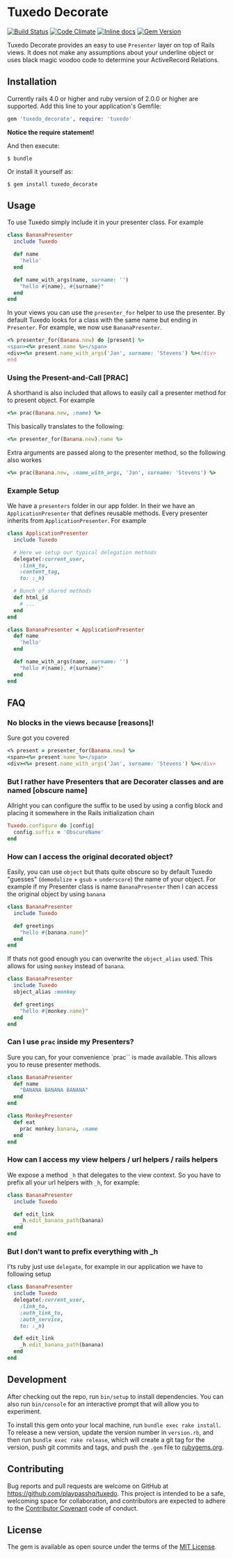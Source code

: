 # Tuxedo Decorate
[![Build Status](https://travis-ci.org/playpasshq/tuxedo.svg)](https://travis-ci.org/playpasshq/tuxedo)
[![Code Climate](https://codeclimate.com/github/playpasshq/tuxedo/badges/gpa.svg)](https://codeclimate.com/github/playpasshq/tuxedo)
[![Inline docs](http://inch-ci.org/github/playpasshq/tuxedo.png)](http://inch-ci.org/github/playpasshq/tuxedo)
[![Gem Version](https://badge.fury.io/rb/tuxedo_decorate.svg)](https://badge.fury.io/rb/tuxedo_decorate)

Tuxedo Decorate provides an easy to use `Presenter` layer on top of Rails views.
It does not make any assumptions about your underline object or uses black
magic voodoo code to determine your ActiveRecord Relations.

## Installation

Currently rails 4.0 or higher and ruby version of 2.0.0 or higher are supported.
Add this line to your application's Gemfile:

```ruby
gem 'tuxedo_decorate', require: 'tuxedo'
```

**Notice the require statement!**

And then execute:

    $ bundle

Or install it yourself as:

    $ gem install tuxedo_decorate

## Usage

To use Tuxedo simply include it in your presenter class. For example

```ruby
class BananaPresenter
  include Tuxedo

  def name
    'hello'
  end

  def name_with_args(name, surname: '')
    "hello #{name}, #{surname}"
  end
end
```

In your views you can use the `presenter_for` helper to use the presenter.
By default Tuxedo looks for a class with the same name but ending in `Presenter`.
For example, we now use `BananaPresenter`.

```ruby
<% presenter_for(Banana.new) do |present| %>
<span><%= present.name %></span>
<div><%= present.name_with_args('Jan', surname: 'Stevens') %></div>
end
```

### Using the Present-and-Call [PRAC]
A shorthand is also included that allows to easily call a presenter method
for to present object. For example

```ruby
<%= prac(Banana.new, :name) %>
```

This basically translates to the following:

```ruby
<%= presenter_for(Banana.new).name %>
```

Extra arguments are passed along to the presenter method, so the following
also workes

```ruby
<%= prac(Banana.new, :name_with_args, 'Jan', surname: 'Stevens') %>
```

### Example Setup
We have a `presenters` folder in our app folder. In their we have an `ApplicationPresenter`
that defines reusable methods. Every presenter inherits from `ApplicationPresenter`.
For example

```ruby
class ApplicationPresenter
  include Tuxedo

  # Here we setup our typical delegation methods
  delegate(:current_user,
    :link_to,
    :content_tag,
    to: :_h)

  # Bunch of shared methods
  def html_id
    # ...
  end
end

class BananaPresenter < ApplicationPresenter
  def name
    'hello'
  end

  def name_with_args(name, surname: '')
    "hello #{name}, #{surname}"
  end
end
```

## FAQ

### No blocks in the views because [reasons]!
Sure got you covered

```ruby
<% present = presenter_for(Banana.new) %>
<span><%= present.name %></span>
<div><%= present.name_with_args('Jan', surname: 'Stevens') %></div>
```

### But I rather have Presenters that are Decorater classes and are named [obscure name]
Allright you can configure the suffix to be used by using a config block and placing it
somewhere in the Rails initialization chain

```ruby
Tuxedo.configure do |config|
  config.suffix = 'ObscureName'
end
```

### How can I access the original decorated object?
Easily, you can use `object` but thats quite obscure so by default Tuxedo "guesses" (`demodulize` + `gsub` + `underscore`)
the name of your object. For example if my Presenter class is name `BananaPresenter` then
I can access the original object by using `banana`

```ruby
class BananaPresenter
  include Tuxedo

  def greetings
    "hello #{banana.name}"
  end
end
```

If thats not good enough you can overwrite the `object_alias` used. This allows for
using `monkey` instead of `banana`.

```ruby
class BananaPresenter
  include Tuxedo
  object_alias :monkey

  def greetings
    "hello #{monkey.name}"
  end
end
```

### Can I use `prac` inside my Presenters?
Sure you can, for your convenience `prac`` is made available. This allows you to reuse
presenter methods.

```ruby
class BananaPresenter
  def name
    "BANANA BANANA BANANA"
  end
end

class MonkeyPresenter
  def eat
    prac monkey.banana, :name
  end
end
```

### How can I access my view helpers / url helpers / rails helpers
We expose a method `_h` that delegates to the view context. So you have to prefix
all your url helpers with `_h`, for example:

```ruby
class BananaPresenter
  include Tuxedo

  def edit_link
    _h.edit_banana_path(banana)
  end
end
```

### But I don't want to prefix everything with _h
I'ts ruby just use `delegate`, for example in our application we have to following setup

```ruby
class BananaPresenter
  include Tuxedo
  delegate(:current_user,
    :link_to,
    :auth_link_to,
    :auth_service,
    to: :_h)

  def edit_link
    _h.edit_banana_path(banana)
  end
end
```

## Development

After checking out the repo, run `bin/setup` to install dependencies. You can also run `bin/console` for an interactive prompt that will allow you to experiment.

To install this gem onto your local machine, run `bundle exec rake install`. To release a new version, update the version number in `version.rb`, and then run `bundle exec rake release`, which will create a git tag for the version, push git commits and tags, and push the `.gem` file to [rubygems.org](https://rubygems.org).

## Contributing

Bug reports and pull requests are welcome on GitHub at https://github.com/playpasshq/tuxedo. This project is intended to be a safe, welcoming space for collaboration, and contributors are expected to adhere to the [Contributor Covenant](contributor-covenant.org) code of conduct.


## License

The gem is available as open source under the terms of the [MIT License](http://opensource.org/licenses/MIT).

